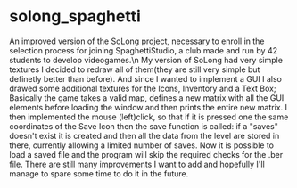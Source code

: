 # solong_spaghetti

An improved version of the SoLong project, necessary to enroll in the selection process for joining SpaghettiStudio, a club made and run by 42 students to develop videogames.\n
My version of SoLong had very simple textures I decided to redraw all of them(they are still very simple but definetly better than before).
And since I wanted to implement a GUI I also drawed some additional textures for the Icons, Inventory and a Text Box;
Basically the game takes a valid map, defines a new matrix with all the GUI elements before loading the window and then prints the entire new matrix.
I then implemented the mouse (left)click, so that if it is pressed one the same coordinates of the Save Icon then the save function is called: 
if a "saves" doesn't exist it is created and then all the data from the level are stored in there, currently allowing a limited number of saves.
Now it is possible to load a saved file and the program will skip the required checks for the .ber file.
There are still many improvements I want to add and hopefully I'll manage to spare some time to do it in the future.
